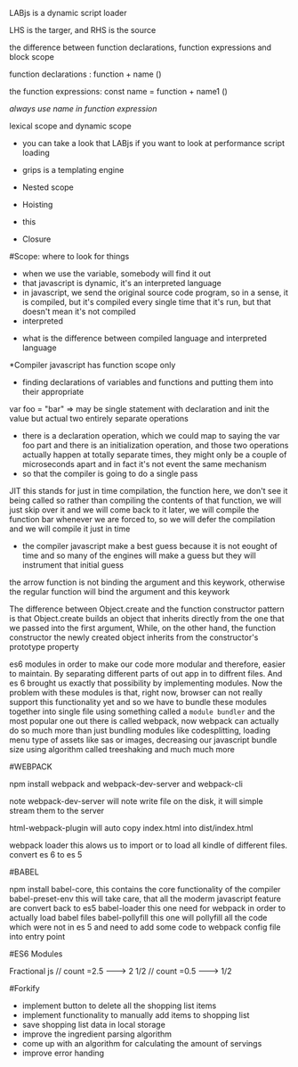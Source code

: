 LABjs is a dynamic script loader

LHS is the targer, and RHS is the source

the difference between function declarations, function expressions and block scope

function declarations : function + name ()

the function expressions: const name = function + name1 ()

_always use name in function expression_

lexical scope and dynamic scope

- you can take a look that LABjs if you want to look at performance script loading

- grips is a templating engine

- Nested scope
- Hoisting
- this
- Closure

#Scope: where to look for things

- when we use the variable, somebody will find it out
- that javascript is dynamic, it's an interpreted language
- in javascript, we send the original source code program, so in a sense, it is compiled, but it's compiled every single time that it's run, but that doesn't mean it's not compiled
- interpreted

* what is the difference between compiled language and interpreted language

\*Compiler javascript has function scope only

- finding declarations of variables and functions and putting them into their appropriate

var foo = "bar" => may be single statement with declaration and init the value but actual two entirely separate operations

- there is a declaration operation, which we could map to saying the var foo part and there is an initialization operation, and those two operations actually happen at totally separate times, they might only be a couple of microseconds apart and in fact it's not event the same mechanism
- so that the compiler is going to do a single pass

JIT this stands for just in time compilation, the function here, we don't see it being called so rather than compiling the contents of that function, we will just skip over it and we will come back to it later, we will compile the function bar whenever we are forced to, so we will defer the compilation and we will compile it just in time

- the compiler javascript make a best guess because it is not eought of time and so many of the engines will make a guess but they will instrument that initial guess

the arrow function is not binding the argument and this keywork, otherwise the regular function will bind the argument and this keywork

The difference between Object.create and the function constructor pattern is that Object.create builds an object that inherits directly from the one that we passed into the first argument, While, on the other hand, the function constructor the newly created object inherits from the constructor's prototype property

es6 modules in order to make our code more modular and therefore, easier to maintain. By separating different parts of out app in to diffrent files. And es 6 brought us exactly that possibility by implementing modules. Now the problem with these modules is that, right now, browser can not really support this functionality yet and so we have to bundle these modules together into single file using something called a `module bundler` and the most popular one out there is called webpack, now webpack can actually do so much more than just bundling modules like codesplitting, loading menu type of assets like sas or images, decreasing our javascript bundle size using algorithm called treeshaking and much much more

#WEBPACK

npm install webpack and webpack-dev-server and webpack-cli

note webpack-dev-server will note write file on the disk, it will simple stream them to the server

html-webpack-plugin will auto copy index.html into dist/index.html

webpack loader this alows us to import or to load all kindle of different files. convert es 6 to es 5

#BABEL

npm install babel-core, this contains the core functionality of the compiler
babel-preset-env this will take care, that all the moderm javascript feature are convert back to es5
babel-loader this one need for webpack in order to actually load babel files
babel-pollyfill this one will pollyfill all the code which were not in es 5 and need to add some code to webpack config file into entry point

#ES6 Modules

Fractional js
// count =2.5 ---> 2 1/2
// count =0.5 ---> 1/2

#Forkify

- implement button to delete all the shopping list items
- implement functionality to manually add items to shopping list
- save shopping list data in local storage
- improve the ingredient parsing algorithm
- come up with an algorithm for calculating the amount of servings
- improve error handing
